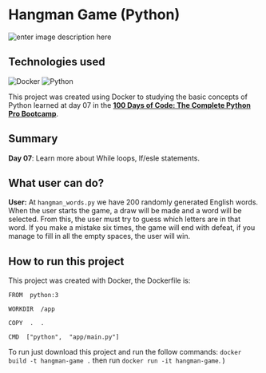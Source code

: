 # Hangman Game (Python)
![enter image description here](https://res.cloudinary.com/dloadb2bx/image/upload/v1683339104/hangman1_o2riy2.png)

## Technologies used
![Docker](https://img.shields.io/badge/docker-%230db7ed.svg?style=for-the-badge&logo=docker&logoColor=white)  ![Python](https://img.shields.io/badge/python-3670A0?style=for-the-badge&logo=python&logoColor=ffdd54) 

This project was created using Docker to studying the basic concepts of Python learned at day 07  in the **[100 Days of Code: The Complete Python Pro Bootcamp](https://www.udemy.com/course/100-days-of-code/)**. 

## Summary
**Day 07**: Learn more about While loops, If/esle statements. 

## What user can do?

**User:** At `hangman_words.py` we have 200 randomly generated English words. When the user starts the game, a draw will be made and a word will be selected. From this, the user must try to guess which letters are in that word. If you make a mistake six times, the game will end with defeat, if you manage to fill in all the empty spaces, the user will win.

## How to run this project
This project was created with Docker, the Dockerfile is:

    FROM  python:3
    
    WORKDIR  /app
    
    COPY  .  .
    
    CMD  ["python",  "app/main.py"]

To run just download this project and run the follow commands:  `docker build -t hangman-game .`  then run `docker run -it hangman-game`. )
